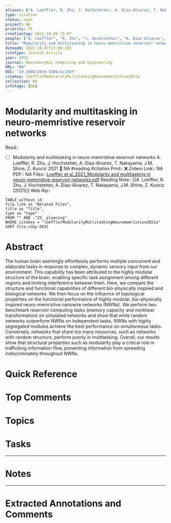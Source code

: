 ```yaml
---
aliases: ["A. Loeffler, R. Zhu, J. Hochstetter, A. Diaz-Alvarez, T. Nakayama, J.M. Shine, Z. Kuncic (2021)",]
type: citation
status: open
project: NA
priority: P5
creationtag: 2022-10-08 15:07
people: ["A. Loeffler", "R. Zhu", "J. Hochstetter", "A. Diaz-Alvarez", "T. Nakayama", "J.M. Shine", "Z. Kuncic"]
title: "Modularity and multitasking in neuro-memristive reservoir networks"
dateadd: 2022-10-07T13:06:29Z
citetype: Journal Article
year: 2021
journal: Neuromorphic Computing and Engineering
URL: "NA"
DOI: "10.1088/2634-4386/ac156f"
citekey: loefflerModularityMultitaskingNeuromemristive2021a
collection: NA
infotags: [NA]
---
```


# Modularity and multitasking in neuro-memristive reservoir networks
Read:: 
- [ ] Modularity and multitasking in neuro-memristive reservoir networks A. Loeffler, R. Zhu, J. Hochstetter, A. Diaz-Alvarez, T. Nakayama, J.M. Shine, Z. Kuncic 2021 🛫 NA #reading #citation
Print::  ❌
Zotero Link:: NA
PDF:: NA
Files:: [Loeffler et al_2021_Modularity and multitasking in neuro-memristive reservoir networks.pdf](file:////home/michaelt/Insync/m@tarlton.info/Google%20Drive/06.%20Zotero/storage/5AQVA3NR/Loeffler%20et%20al_2021_Modularity%20and%20multitasking%20in%20neuro-memristive%20reservoir%20networks.pdf)
Reading Note:: [[A. Loeffler, R. Zhu, J. Hochstetter, A. Diaz-Alvarez, T. Nakayama, J.M. Shine, Z. Kuncic (2021)]]
Web Rip:: 

```dataview
TABLE without id
file.link as "Related Files",
title as "Title",
type as "type"
FROM "" AND -"ZZ. planning"
WHERE citekey = "loefflerModularityMultitaskingNeuromemristive2021a" 
SORT file.cday DESC
```

# Abstract
The human brain seemingly effortlessly performs multiple concurrent and elaborate tasks in response to complex, dynamic sensory input from our environment. This capability has been attributed to the highly modular structure of the brain, enabling specific task assignment among different regions and limiting interference between them. Here, we compare the structure and functional capabilities of different bio-physically inspired and biological networks. We then focus on the influence of topological properties on the functional performance of highly modular, bio-physically inspired neuro-memristive nanowire networks (NWNs). We perform two benchmark reservoir computing tasks (memory capacity and nonlinear transformation) on simulated networks and show that while random networks outperform NWNs on independent tasks, NWNs with highly segregated modules achieve the best performance on simultaneous tasks. Conversely, networks that share too many resources, such as networks with random structure, perform poorly in multitasking. Overall, our results show that structural properties such as modularity play a critical role in trafficking information flow, preventing information from spreading indiscriminately throughout NWNs.

# Quick Reference


# Top Comments


# Topics


# Tasks


----
# Notes


----
# Extracted Annotations and Comments